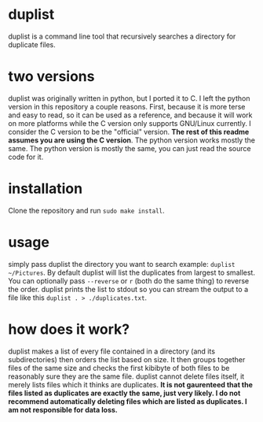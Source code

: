 # duplist
duplist is a command line tool that recursively searches a directory for duplicate files.

# two versions
duplist was originally written in python, but I ported it to C. I left the python version in this repository a couple reasons. First, because it is more terse and easy to read, so it can be used as a reference, and because it will work on more platforms while the C version only supports GNU/Linux currently. I consider the C version to be the "official" version. **The rest of this readme assumes you are using the C version**. The python version works mostly the same. The python version is mostly the same, you can just read the source code for it.

# installation
Clone the repository and run `sudo make install`.

# usage
simply pass duplist the directory you want to search example: `duplist ~/Pictures`. By default duplist will list the duplicates from largest to smallest. You can optionally pass `--reverse` or `r` (both do the same thing) to reverse the order. duplist prints the list to stdout so you can stream the output to a file like this `duplist . > ./duplicates.txt`.

# how does it work?
duplist makes a list of every file contained in a directory (and its subdirectories) then orders the list based on size. It then groups together files of the same size and checks the first kibibyte of both files to be reasonably sure they are the same file. duplist cannot delete files itself, it merely lists files which it thinks are duplicates. **It is not gaurenteed that the files listed as duplicates are exactly the same, just very likely. I do not recommend automatically deleting files which are listed as duplicates. I am not responsible for data loss.**
